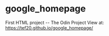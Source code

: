 # google_homepage
First HTML project -- The Odin Project
View at: https://tef20.github.io/google_homepage/
